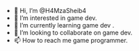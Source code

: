 - 👋 Hi, I’m @H4MzaSheib4
- 👀 I’m interested in game dev.
- 🌱 I’m currently learning game dev .
- 💞️ I’m looking to collaborate on game dev.
- 📫 How to reach me game programmer.

<!---
DemonH4Mza/DemonH4Mza is a ✨ special ✨ repository because its `README.md` (this file) appears on your GitHub profile.
You can click the Preview link to take a look at your changes.
--->
